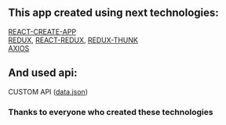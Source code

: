 ## This app created using next technologies:

<a href = "https://github.com/facebook/create-react-app">REACT-CREATE-APP</a> <br>
<a href = "https://github.com/reduxjs/redux">REDUX</a>, 
<a href = "https://github.com/reduxjs/react-redux">REACT-REDUX</a>, 
<a href = "https://github.com/reduxjs/redux-thunk">REDUX-THUNK</a>
<br>
<a href = "https://github.com/axios/axios">AXIOS</a>

## And used api:
CUSTOM API (<a href = "https://github.com/MaxBenets/MaxBenets.github.io/blob/main/data.json">data.json</a>)

### Thanks to everyone who created these technologies